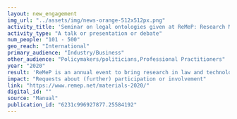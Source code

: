 ```yaml
---
layout: new_engagement
img_url: "../assets/img/news-orange-512x512px.png" 
activity_title: 'Seminar on legal ontologies given at ReMeP: Research Meets Practice'
activity_type: "A talk or presentation or debate"
num_people: "101 - 500"
geo_reach: "International"
primary_audience: "Industry/Business"
other_audience: "Policymakers/politicians,Professional Practitioners"
year: "2020"
result: 'ReMeP is an annual event to bring research in law and technology to practice. It is attended mainly by representatives from industry, legal practice and government Chaired panel and gave keynote talk on Legal Ontologies. 470 participants, lead to extended questions and discussions, and 2 follow up invitations Recordings of the talks are made available as training tools'
impact: "Requests about (further) participation or involvement"
link: "https://www.remep.net/materials-2020/"
digital_id: ""
source: "Manual"
publication_id: "6231c996927877.25584192"
---
```

